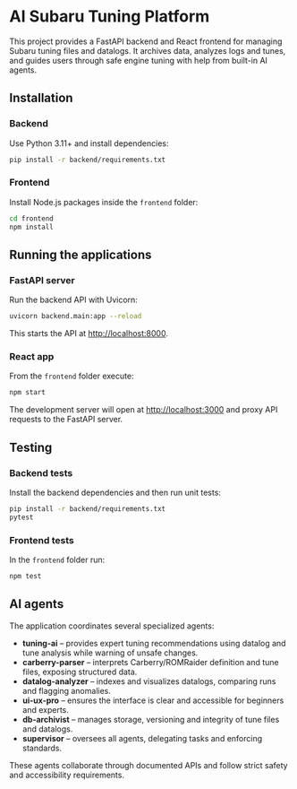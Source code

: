 # AI Subaru Tuning Platform

This project provides a FastAPI backend and React frontend for managing Subaru tuning files and datalogs.  It archives data, analyzes logs and tunes, and guides users through safe engine tuning with help from built-in AI agents.

## Installation

### Backend

Use Python 3.11+ and install dependencies:

```bash
pip install -r backend/requirements.txt
```

### Frontend

Install Node.js packages inside the `frontend` folder:

```bash
cd frontend
npm install
```

## Running the applications

### FastAPI server

Run the backend API with Uvicorn:

```bash
uvicorn backend.main:app --reload
```

This starts the API at <http://localhost:8000>.

### React app

From the `frontend` folder execute:

```bash
npm start
```

The development server will open at <http://localhost:3000> and proxy API requests to the FastAPI server.

## Testing

### Backend tests

Install the backend dependencies and then run unit tests:

```bash
pip install -r backend/requirements.txt
pytest
```

### Frontend tests

In the `frontend` folder run:

```bash
npm test
```

## AI agents

The application coordinates several specialized agents:

- **tuning-ai** – provides expert tuning recommendations using datalog and tune analysis while warning of unsafe changes.
- **carberry-parser** – interprets Carberry/ROMRaider definition and tune files, exposing structured data.
- **datalog-analyzer** – indexes and visualizes datalogs, comparing runs and flagging anomalies.
- **ui-ux-pro** – ensures the interface is clear and accessible for beginners and experts.
- **db-archivist** – manages storage, versioning and integrity of tune files and datalogs.
- **supervisor** – oversees all agents, delegating tasks and enforcing standards.

These agents collaborate through documented APIs and follow strict safety and accessibility requirements.
